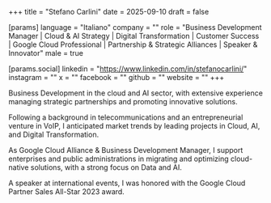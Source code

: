 +++
title = "Stefano Carlini"
date = 2025-09-10
draft = false

[params]
language = "Italiano"
company = ""
role = "Business Development Manager | Cloud & AI Strategy | Digital Transformation | Customer Success | Google Cloud Professional | Partnership & Strategic Alliances | Speaker & Innovator"
male = true

[params.social]
linkedin = "https://www.linkedin.com/in/stefanocarlini/"
instagram = ""
x = ""
facebook = ""
github = ""
website = ""
+++

Business Development in the cloud and AI sector, with extensive experience managing strategic partnerships and promoting innovative solutions.

Following a background in telecommunications and an entrepreneurial venture in VoIP, I anticipated market trends by leading projects in Cloud, AI, and Digital Transformation.

As Google Cloud Alliance & Business Development Manager, I support enterprises and public administrations in migrating and optimizing cloud-native solutions, with a strong focus on Data and AI.

A speaker at international events, I was honored with the Google Cloud Partner Sales All-Star 2023 award.
